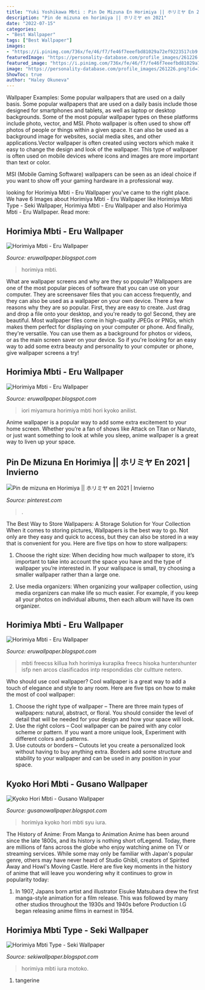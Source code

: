 ```yaml
---
title: "Yuki Yoshikawa Mbti : Pin De Mizuna En Horimiya || ホリミヤ En 2021"
description: "Pin de mizuna en horimiya || ホリミヤ en 2021"
date: "2022-07-15"
categories:
- "Best Wallpaper"
tags: ["Best Wallpaper"]
images:
- "https://i.pinimg.com/736x/fe/46/f7/fe46f7eeefbd81029a72ef9223517cb9.jpg"
featuredImage: "https://personality-database.com/profile_images/261226.png?id=164555"
featured_image: "https://i.pinimg.com/736x/fe/46/f7/fe46f7eeefbd81029a72ef9223517cb9.jpg"
image: "https://personality-database.com/profile_images/261226.png?id=164555"
ShowToc: true
author: "Haley Okuneva"
---
```



Wallpaper Examples: Some popular wallpapers that are used on a daily basis.
Some popular wallpapers that are used on a daily basis include those designed for smartphones and tablets, as well as laptop or desktop backgrounds. Some of the most popular wallpaper types on these platforms include photo, vector, and MSI. 
Photo wallpaper is often used to show off photos of people or things within a given space. It can also be used as a background image for websites, social media sites, and other applications.Vector wallpaper is often created using vectors which make it easy to change the design and look of the wallpaper. This type of wallpaper is often used on mobile devices where icons and images are more important than text or color. 

MSI (Mobile Gaming Software) wallpapers can be seen as an ideal choice if you want to show off your gaming hardware in a professional way.

	

		
looking for Horimiya Mbti - Eru Wallpaper you've came to the right place. We have 6 Images about Horimiya Mbti - Eru Wallpaper like Horimiya Mbti Type - Seki Wallpaper, Horimiya Mbti - Eru Wallpaper and also Horimiya Mbti - Eru Wallpaper. Read more:
		
    
## Horimiya Mbti - Eru Wallpaper

<img loading=lazy src="https://i.pinimg.com/736x/c2/09/38/c20938c164d61c95465ae53aa16bc776.jpg" onerror="this.onerror=null;this.src='https://tse4.mm.bing.net/th?id=OIP.LM0_5CUU4ppUQXCSUjG6PAHaHa&amp;pid=15.1';" alt="Horimiya Mbti - Eru Wallpaper">

_Source: eruwallpaper.blogspot.com_

>horimiya mbti. 

	

What are wallpaper screens and why are they so popular?
Wallpapers are one of the most popular pieces of software that you can use on your computer. They are screensaver files that you can access frequently, and they can also be used as a wallpaper on your own device. There a few reasons why they are so popular. First, they are easy to create. Just drag and drop a file onto your desktop, and you're ready to go! Second, they are beautiful. Most wallpaper files come in high-quality JPEGs or PNGs, which makes them perfect for displaying on your computer or phone. And finally, they're versatile. You can use them as a background for photos or videos, or as the main screen saver on your device. So if you're looking for an easy way to add some extra beauty and personality to your computer or phone, give wallpaper screens a try!

    
## Horimiya Mbti - Eru Wallpaper

<img loading=lazy src="https://personality-database.com/profile_images/261226.png?id=164555" onerror="this.onerror=null;this.src='https://tse2.mm.bing.net/th?id=OIP.18FoTU9unDEjCGaZ3zM4EAAAAA&amp;pid=15.1';" alt="Horimiya Mbti - Eru Wallpaper">

_Source: eruwallpaper.blogspot.com_

>iori miyamura horimiya mbti hori kyoko anilist. 

	

Anime wallpaper is a popular way to add some extra excitement to your home screen. Whether you’re a fan of shows like Attack on Titan or Naruto, or just want something to look at while you sleep, anime wallpaper is a great way to liven up your space.

    
## Pin De Mizuna En Horimiya || ホリミヤ En 2021 | Invierno

<img loading=lazy src="https://i.pinimg.com/736x/fe/46/f7/fe46f7eeefbd81029a72ef9223517cb9.jpg" onerror="this.onerror=null;this.src='https://tse1.mm.bing.net/th?id=OIP.BOBs5cnvY2FjmuJix6Q8fwHaEK&amp;pid=15.1';" alt="Pin de mizuna en Horimiya || ホリミヤ en 2021 | Invierno">

_Source: pinterest.com_

>. 

	

The Best Way to Store Wallpapers: A Storage Solution for Your Collection
When it comes to storing pictures, Wallpapers is the best way to go. Not only are they easy and quick to access, but they can also be stored in a way that is convenient for you. Here are five tips on how to store wallpapers:
1) Choose the right size: When deciding how much wallpaper to store, it’s important to take into account the space you have and the type of wallpaper you’re interested in. If your wallspace is small, try choosing a smaller wallpaper rather than a large one.

2) Use media organizers: When organizing your wallpaper collection, using media organizers can make life so much easier. For example, if you keep all your photos on individual albums, then each album will have its own organizer.

    
## Horimiya Mbti - Eru Wallpaper

<img loading=lazy src="https://static1.cbrimages.com/wordpress/wp-content/uploads/2020/06/hunter-x-hunter-mbti-ging-.jpg?q=50&amp;fit=crop&amp;w=740&amp;h=370&amp;dpr=1.5" onerror="this.onerror=null;this.src='https://tse1.mm.bing.net/th?id=OIP.cRCTRAQsKrzwzyyuFaubMgHaDt&amp;pid=15.1';" alt="Horimiya Mbti - Eru Wallpaper">

_Source: eruwallpaper.blogspot.com_

>mbti freecss killua hxh horimiya kurapika freecs hisoka hunterxhunter isfp nen arcos clasificados intp respondidas cbr cultture netero. 

	

Who should use cool wallpaper?
Cool wallpaper is a great way to add a touch of elegance and style to any room. Here are five tips on how to make the most of cool wallpaper: 
1) Choose the right type of wallpaper – There are three main types of wallpapers: natural, abstract, or floral. You should consider the level of detail that will be needed for your design and how your space will look. 
2) Use the right colors – Cool wallpaper can be paired with any color scheme or pattern. If you want a more unique look, Experiment with different colors and patterns. 
3) Use cutouts or borders – Cutouts let you create a personalized look without having to buy anything extra. Borders add some structure and stability to your wallpaper and can be used in any position in your space.

    
## Kyoko Hori Mbti - Gusano Wallpaper

<img loading=lazy src="https://i.pinimg.com/originals/3a/c8/a9/3ac8a9c3611e490c4e51e891d2ded753.png" onerror="this.onerror=null;this.src='https://tse2.mm.bing.net/th?id=OIP.MjkZTQDHtBZ-ce0rDSPS2wHaHa&amp;pid=15.1';" alt="Kyoko Hori Mbti - Gusano Wallpaper">

_Source: gusanowallpaper.blogspot.com_

>horimiya kyoko hori mbti syu iura. 

	

The History of Anime: From Manga to Animation
Anime has been around since the late 1800s, and its history is nothing short ofLegend. Today, there are millions of fans across the globe who enjoy watching anime on TV or streaming services. While some may only be familiar with Japan's popular genre, others may have never heard of Studio Ghibli, creators of Spirited Away and Howl's Moving Castle. Here are five key moments in the history of anime that will leave you wondering why it continues to grow in popularity today:
1) In 1907, Japans born artist and illustrator Eisuke Matsubara drew the first manga-style animation for a film release. This was followed by many other studios throughout the 1930s and 1940s before Production I.G began releasing anime films in earnest in 1954.

    
## Horimiya Mbti Type - Seki Wallpaper

<img loading=lazy src="https://personality-database.com/profile_images/88313.png?id=118361" onerror="this.onerror=null;this.src='https://tse4.mm.bing.net/th?id=OIP.k1o2mhXjIWnSqYOYMao0WQHaHa&amp;pid=15.1';" alt="Horimiya Mbti Type - Seki Wallpaper">

_Source: sekiwallpaper.blogspot.com_

>horimiya mbti iura motoko. 

	

1. tangerine 

